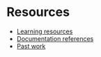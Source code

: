 # Resources

- [Learning resources](learning-resources.md)
- [Documentation references](doc-references__.md)
- [Past work](past-work.md)




